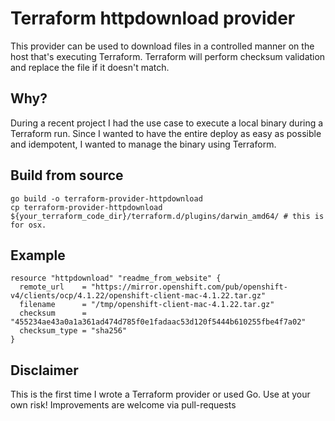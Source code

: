 # Terraform httpdownload provider
This provider can be used to download files in a controlled manner on the host that's executing Terraform. Terraform will perform checksum validation and replace the file if it doesn't match.

## Why?
During a recent project I had the use case to execute a local binary during a Terraform run. Since I wanted to have the entire deploy as easy as possible and idempotent, I wanted to manage the binary using Terraform.

## Build from source
```
go build -o terraform-provider-httpdownload
cp terraform-provider-httpdownload ${your_terraform_code_dir}/terraform.d/plugins/darwin_amd64/ # this is for osx.
```

## Example
```
resource "httpdownload" "readme_from_website" {
  remote_url    = "https://mirror.openshift.com/pub/openshift-v4/clients/ocp/4.1.22/openshift-client-mac-4.1.22.tar.gz"
  filename      = "/tmp/openshift-client-mac-4.1.22.tar.gz"
  checksum      = "455234ae43a0a1a361ad474d785f0e1fadaac53d120f5444b610255fbe4f7a02"
  checksum_type = "sha256"
}
```

## Disclaimer
This is the first time I wrote a Terraform provider or used Go. Use at your own risk! Improvements are welcome via pull-requests
